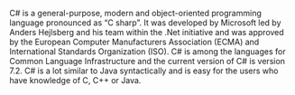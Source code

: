 

C# is a general-purpose, modern and object-oriented programming language pronounced as “C sharp”. It was developed by Microsoft led by Anders Hejlsberg and his team within the .Net initiative and was approved by the European Computer Manufacturers Association (ECMA) and International Standards Organization (ISO). C# is among the languages for Common Language Infrastructure and the current version of C# is version 7.2. C# is a lot similar to Java syntactically and is easy for the users who have knowledge of C, C++ or Java.
